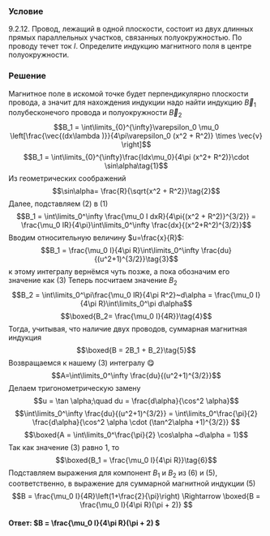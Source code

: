 ###  Условие 

$9.2.12.$ Провод, лежащий в одной плоскости, состоит из двух длинных прямых параллельных участков, связанных полуокружностью. По проводу течет ток $I$. Определите индукцию магнитного поля в центре полуокружности. 

### Решение

Магнитное поле в искомой точке будет перпендикулярно плоскости провода, а значит для нахождения индукции надо найти индукцию $\vec{B}_1$ полубесконечого провода и полуокружности $\vec{B}_2$ $$B_1 = \int\limits_{0}^{\infty}\varepsilon_0 \mu_0 \left[\frac{\vec{(dx\lambda )}}{4\pi\varepsilon_0 (x^2 + R^2)} \times \vec{v} \right]$$ $$B_1 = \int\limits_{0}^{\infty}\frac{Idx\mu_0}{4\pi (x^2+ R^2)}\cdot \sin\alpha\tag{1}$$ Из геометрических соображений $$\sin\alpha= \frac{R}{\sqrt{x^2 + R^2}}\tag{2}$$ Далее, подставляем $(2)$ в $(1)$ $$B_1 = \int\limits_0^\infty \frac{\mu_0 I dxR}{4\pi{(x^2 + R^2)}^{3/2}} = \frac{\mu_0 IR}{4\pi}\int\limits_0^\infty \frac{dx}{(x^2+R^2)^{3/2}}$$ Вводим относительную величину $u=\frac{x}{R}$: $$B_1 = \frac{\mu_0 I}{4\pi R}\int\limits_0^\infty \frac{du}{(u^2+1)^{3/2}}\tag{3}$$ к этому интегралу вернёмся чуть позже, а пока обозначим его значение как $(3)$ Теперь посчитаем значение $B_2$ $$B_2 = \int\limits_0^\pi\frac{\mu_0 IR}{4\pi R^2}~d\alpha = \frac{\mu_0 I}{4\pi R}\int\limits_0^\pi d\alpha$$ $$\boxed{B_2= \frac{\mu_0 I}{4R}}\tag{4}$$ Тогда, учитывая, что наличие двух проводов, суммарная магнитная индукция $$\boxed{B = 2B_1 + B_2}\tag{5}$$ Возвращаемся к нашему $(3)$ интегралу 😋 $$A=\int\limits_0^\infty \frac{du}{(u^2+1)^{3/2}}$$ Делаем тригонометрическую замену $$u = \tan \alpha;\quad du = \frac{d\alpha}{\cos^2 \alpha}$$ $$\int\limits_0^\infty \frac{du}{(u^2+1)^{3/2}} = \int\limits_0^\frac{\pi}{2} \frac{d\alpha}{\cos^2 \alpha \cdot (\tan^2\alpha +1)^{3/2}} $$ $$\boxed{A = \int\limits_0^\frac{\pi}{2} \cos\alpha ~d\alpha = 1}$$ Так как значение $(3)$ равно $1$, то $$\boxed{B_1 = \frac{\mu_0 I}{4\pi R}}\tag{6}$$ Подставляем выражения для компонент $B_1$ и $B_2$ из $(6)$ и $(5)$, соответственно, в выражение для суммарной магнитной индукции $(5)$ $$B = \frac{\mu_0 I}{4R}\left(1+\frac{2}{\pi}\right) \Rightarrow \boxed{B = \frac{\mu_0 I}{4\pi R}(\pi + 2)} $$ 

#### Ответ: $B = \frac{\mu_0 I}{4\pi R}(\pi + 2) $